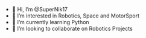 - 👋 Hi, I’m @SuperNik17
- 👀 I’m interested in Robotics, Space and MotorSport
- 🌱 I’m currently learning Python
- 💞️ I’m looking to collaborate on Robotics Projects

<!---
SuperNik17/SuperNik17 is a ✨ special ✨ repository because its `README.md` (this file) appears on your GitHub profile.
You can click the Preview link to take a look at your changes.
--->
